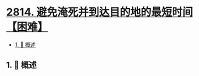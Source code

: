 # [2814. 避免淹死并到达目的地的最短时间【困难】](https://github.com/Tdahuyou/TNotes.leetcode/tree/main/notes/2814.%20%E9%81%BF%E5%85%8D%E6%B7%B9%E6%AD%BB%E5%B9%B6%E5%88%B0%E8%BE%BE%E7%9B%AE%E7%9A%84%E5%9C%B0%E7%9A%84%E6%9C%80%E7%9F%AD%E6%97%B6%E9%97%B4%E3%80%90%E5%9B%B0%E9%9A%BE%E3%80%91)

<!-- region:toc -->

- [1. 📝 概述](#1--概述)

<!-- endregion:toc -->

## 1. 📝 概述
